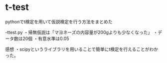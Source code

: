 # t-test
pythonでt検定を用いて仮説検定を行う方法をまとめた

-ttest.py
・帰無仮説は「マヨネーズの内容量が200gよりも少なくなった」
・データ数は20個
・有意水準は0.05

感想
・scipyというライブラリを用いることで簡単にt検定を行えることがわかった。